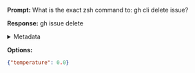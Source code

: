 **Prompt:**
What is the exact zsh command to: gh cli delete issue?


**Response:**
gh issue delete

<details><summary>Metadata</summary>

- Duration: 614 ms
- Datetime: 2023-08-31T15:33:52.492835
- Model: gpt-3.5-turbo-0613

</details>

**Options:**
```json
{"temperature": 0.0}
```

